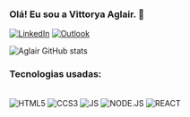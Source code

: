 ###  Olá! Eu sou a Vittorya Aglair. 🌟

[![LinkedIn](https://img.shields.io/badge/LinkedIn-0077B5?style=for-the-badge&logo=linkedin&logoColor=white)]()
[![Outlook](https://img.shields.io/badge/Microsoft_Outlook-0078D4?style=for-the-badge&logo=microsoft-outlook&logoColor=white)]()

![Aglair GitHub stats](https://github-readme-stats.vercel.app/api?username=aglairgb&show_icons=true&theme=synthwave)

### Tecnologias usadas:
<div style="display: inline_block"> <br>
<img alt="HTML5" src="https://img.shields.io/badge/HTML5-E34F26?style=for-the-badge&logo=html5&logoColor=white">
<img alt="CCS3" src="https://img.shields.io/badge/CSS3-1572B6?style=for-the-badge&logo=css3&logoColor=white">
<img alt="JS" src="https://img.shields.io/badge/JavaScript-F7DF1E?style=for-the-badge&logo=javascript&logoColor=black">
<img alt="NODE.JS" src="https://img.shields.io/badge/Node.js-43853D?style=for-the-badge&logo=node.js&logoColor=white">
<img alt="REACT" src="https://img.shields.io/badge/React-20232A?style=for-the-badge&logo=react&logoColor=61DAFB">
</div>

